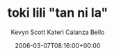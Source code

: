 ---
title: 'toki lili "tan ni la"'
posts: 5
hash: 't475'
author: 'Kevyn Scott Kateri Calanza Bello'
date: 2006-03-07T08:16:00+00:00
sources:
  - http://forums.tokipona.org/viewtopic.php%3Ft=475.html
---